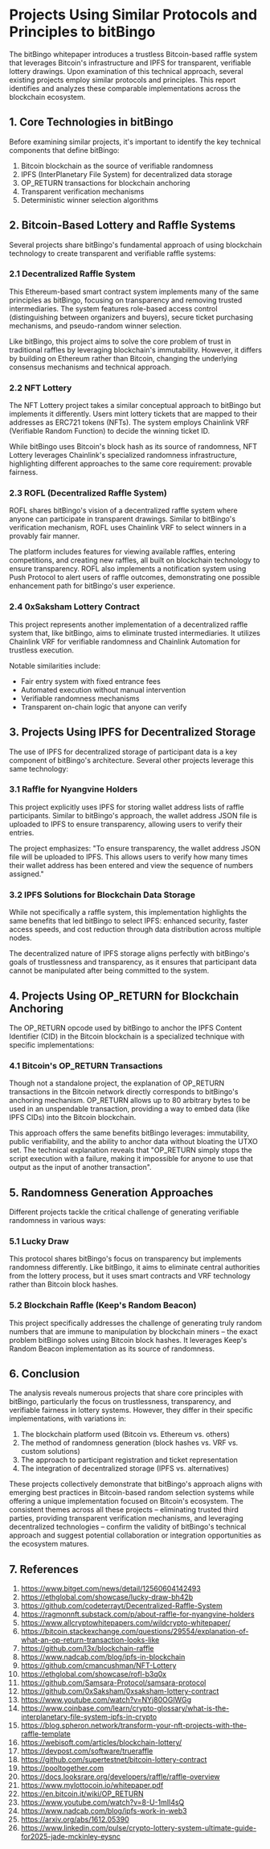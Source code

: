 # Projects Using Similar Protocols and Principles to bitBingo

The bitBingo whitepaper introduces a trustless Bitcoin-based raffle system that leverages Bitcoin's infrastructure and IPFS for transparent, verifiable lottery drawings. Upon examination of this technical approach, several existing projects employ similar protocols and principles. This report identifies and analyzes these comparable implementations across the blockchain ecosystem.

## 1. Core Technologies in bitBingo

Before examining similar projects, it's important to identify the key technical components that define bitBingo:

1. Bitcoin blockchain as the source of verifiable randomness
2. IPFS (InterPlanetary File System) for decentralized data storage
3. OP_RETURN transactions for blockchain anchoring
4. Transparent verification mechanisms
5. Deterministic winner selection algorithms

## 2. Bitcoin-Based Lottery and Raffle Systems

Several projects share bitBingo's fundamental approach of using blockchain technology to create transparent and verifiable raffle systems:

### 2.1 Decentralized Raffle System

This Ethereum-based smart contract system implements many of the same principles as bitBingo, focusing on transparency and removing trusted intermediaries. The system features role-based access control (distinguishing between organizers and buyers), secure ticket purchasing mechanisms, and pseudo-random winner selection.

Like bitBingo, this project aims to solve the core problem of trust in traditional raffles by leveraging blockchain's immutability. However, it differs by building on Ethereum rather than Bitcoin, changing the underlying consensus mechanisms and technical approach.

### 2.2 NFT Lottery

The NFT Lottery project takes a similar conceptual approach to bitBingo but implements it differently. Users mint lottery tickets that are mapped to their addresses as ERC721 tokens (NFTs). The system employs Chainlink VRF (Verifiable Random Function) to decide the winning ticket ID.

While bitBingo uses Bitcoin's block hash as its source of randomness, NFT Lottery leverages Chainlink's specialized randomness infrastructure, highlighting different approaches to the same core requirement: provable fairness.

### 2.3 ROFL (Decentralized Raffle System)

ROFL shares bitBingo's vision of a decentralized raffle system where anyone can participate in transparent drawings. Similar to bitBingo's verification mechanism, ROFL uses Chainlink VRF to select winners in a provably fair manner.

The platform includes features for viewing available raffles, entering competitions, and creating new raffles, all built on blockchain technology to ensure transparency. ROFL also implements a notification system using Push Protocol to alert users of raffle outcomes, demonstrating one possible enhancement path for bitBingo's user experience.

### 2.4 0xSaksham Lottery Contract

This project represents another implementation of a decentralized raffle system that, like bitBingo, aims to eliminate trusted intermediaries. It utilizes Chainlink VRF for verifiable randomness and Chainlink Automation for trustless execution.

Notable similarities include:

- Fair entry system with fixed entrance fees
- Automated execution without manual intervention
- Verifiable randomness mechanisms
- Transparent on-chain logic that anyone can verify


## 3. Projects Using IPFS for Decentralized Storage

The use of IPFS for decentralized storage of participant data is a key component of bitBingo's architecture. Several other projects leverage this same technology:

### 3.1 Raffle for Nyangvine Holders

This project explicitly uses IPFS for storing wallet address lists of raffle participants. Similar to bitBingo's approach, the wallet address JSON file is uploaded to IPFS to ensure transparency, allowing users to verify their entries.

The project emphasizes: "To ensure transparency, the wallet address JSON file will be uploaded to IPFS. This allows users to verify how many times their wallet address has been entered and view the sequence of numbers assigned."

### 3.2 IPFS Solutions for Blockchain Data Storage

While not specifically a raffle system, this implementation highlights the same benefits that led bitBingo to select IPFS: enhanced security, faster access speeds, and cost reduction through data distribution across multiple nodes.

The decentralized nature of IPFS storage aligns perfectly with bitBingo's goals of trustlessness and transparency, as it ensures that participant data cannot be manipulated after being committed to the system.

## 4. Projects Using OP_RETURN for Blockchain Anchoring

The OP_RETURN opcode used by bitBingo to anchor the IPFS Content Identifier (CID) in the Bitcoin blockchain is a specialized technique with specific implementations:

### 4.1 Bitcoin's OP_RETURN Transactions

Though not a standalone project, the explanation of OP_RETURN transactions in the Bitcoin network directly corresponds to bitBingo's anchoring mechanism. OP_RETURN allows up to 80 arbitrary bytes to be used in an unspendable transaction, providing a way to embed data (like IPFS CIDs) into the Bitcoin blockchain.

This approach offers the same benefits bitBingo leverages: immutability, public verifiability, and the ability to anchor data without bloating the UTXO set. The technical explanation reveals that "OP_RETURN simply stops the script execution with a failure, making it impossible for anyone to use that output as the input of another transaction".

## 5. Randomness Generation Approaches

Different projects tackle the critical challenge of generating verifiable randomness in various ways:

### 5.1 Lucky Draw

This protocol shares bitBingo's focus on transparency but implements randomness differently. Like bitBingo, it aims to eliminate central authorities from the lottery process, but it uses smart contracts and VRF technology rather than Bitcoin block hashes.

### 5.2 Blockchain Raffle (Keep's Random Beacon)

This project specifically addresses the challenge of generating truly random numbers that are immune to manipulation by blockchain miners – the exact problem bitBingo solves using Bitcoin block hashes. It leverages Keep's Random Beacon implementation as its source of randomness.

## 6. Conclusion

The analysis reveals numerous projects that share core principles with bitBingo, particularly the focus on trustlessness, transparency, and verifiable fairness in lottery systems. However, they differ in their specific implementations, with variations in:

1. The blockchain platform used (Bitcoin vs. Ethereum vs. others)
2. The method of randomness generation (block hashes vs. VRF vs. custom solutions)
3. The approach to participant registration and ticket representation
4. The integration of decentralized storage (IPFS vs. alternatives)

These projects collectively demonstrate that bitBingo's approach aligns with emerging best practices in Bitcoin-based random selection systems while offering a unique implementation focused on Bitcoin's ecosystem. The consistent themes across all these projects – eliminating trusted third parties, providing transparent verification mechanisms, and leveraging decentralized technologies – confirm the validity of bitBingo's technical approach and suggest potential collaboration or integration opportunities as the ecosystem matures.

## 7. References

1. https://www.bitget.com/news/detail/12560604142493
2. https://ethglobal.com/showcase/lucky-draw-bh42b
3. https://github.com/codeterrayt/Decentralized-Raffle-System
4. https://ragmonnft.substack.com/p/about-raffle-for-nyangvine-holders
5. https://www.allcryptowhitepapers.com/wildcrypto-whitepaper/
6. https://bitcoin.stackexchange.com/questions/29554/explanation-of-what-an-op-return-transaction-looks-like
7. https://github.com/l3x/blockchain-raffle
8. https://www.nadcab.com/blog/ipfs-in-blockchain
9. https://github.com/cmancushman/NFT-Lottery
10. https://ethglobal.com/showcase/rofl-b3q0x
11. https://github.com/Samsara-Protocol/samsara-protocol
12. https://github.com/0xSaksham/0xsaksham-lottery-contract
13. https://www.youtube.com/watch?v=NYj80OGlWGg
14. https://www.coinbase.com/learn/crypto-glossary/what-is-the-interplanetary-file-system-ipfs-in-crypto
15. https://blog.spheron.network/transform-your-nft-projects-with-the-raffle-template
16. https://webisoft.com/articles/blockchain-lottery/
17. https://devpost.com/software/trueraffle
18. https://github.com/supertestnet/bitcoin-lottery-contract
19. https://pooltogether.com
20. https://docs.looksrare.org/developers/raffle/raffle-overview
21. https://www.mylottocoin.io/whitepaper.pdf
22. https://en.bitcoin.it/wiki/OP_RETURN
23. https://www.youtube.com/watch?v=8-U-1mIl4sQ
24. https://www.nadcab.com/blog/ipfs-work-in-web3
25. https://arxiv.org/abs/1612.05390
26. https://www.linkedin.com/pulse/crypto-lottery-system-ultimate-guide-for2025-jade-mckinley-eysnc
